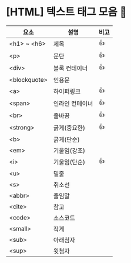 # [HTML] 텍스트 태그 모음 📝

| 요소          | 설명            | 비고 |
| ------------- | --------------- | ---- |
| \<h1> ~ \<h6> | 제목            | 👍   |
| \<p>          | 문단            | 👍   |
| \<div>        | 블록 컨테이너   | 👍   |
| \<blockquote> | 인용문          |      |
| \<a>          | 하이퍼링크      | 👍   |
| \<span>       | 인라인 컨테이너 | 👍   |
| \<br>         | 줄바꿈          | 👍   |
| \<strong>     | 굵게(중요한)    | 👍   |
| \<b>          | 굵게(단순)      |      |
| \<em>         | 기울임(강조)    |      |
| \<i>          | 기울임(단순)    | 👍   |
| \<u>          | 밑줄            |      |
| \<s>          | 취소선          |      |
| \<abbr>       | 줄임말          |      |
| \<cite>       | 참고            |      |
| \<code>       | 소스코드        |      |
| \<small>      | 작게            |      |
| \<sub>        | 아래첨자        |      |
| \<sup>        | 윗첨자          |      |
